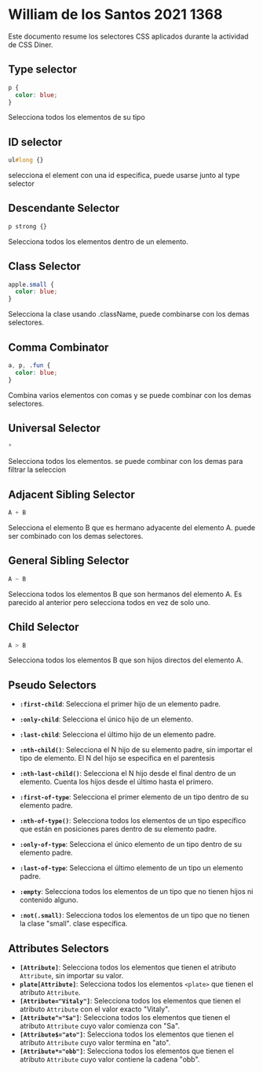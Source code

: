 # William de los Santos 2021 1368

Este documento resume los selectores CSS aplicados durante la actividad de CSS Diner.

## Type selector

```css
p {
  color: blue;
}

```
Selecciona todos los elementos de su tipo

## ID selector
```css
ul#long {}

```
selecciona el element con una id especifica, puede usarse junto al type selector

## Descendante Selector
```css
p strong {}

```
Selecciona todos los elementos dentro de un elemento.

## Class Selector
```css
apple.small {
  color: blue;
}

```
Selecciona la clase usando .className, puede combinarse con los demas selectores.

## Comma Combinator

```css
a, p, .fun {
  color: blue;
}

```
Combina varios elementos con comas y se puede combinar con los demas selectores.

## Universal Selector
```css
*
```
Selecciona todos los elementos. se puede combinar con los demas para filtrar la seleccion

## Adjacent Sibling Selector

```css
A + B
```
Selecciona el elemento B que es hermano adyacente del elemento A. puede ser combinado con los demas selectores.

## General Sibling Selector
```css 
A ~ B
```
Selecciona todos los elementos B que son hermanos del elemento A. Es parecido al anterior pero selecciona todos en vez de solo uno.

## Child Selector
```css
A > B
```
Selecciona todos los elementos B que son hijos directos del elemento A. 

## Pseudo Selectors

- **`:first-child`**: Selecciona el primer hijo de un elemento padre. 
- **`:only-child`**: Selecciona el único hijo de un elemento. 
- **`:last-child`**: Selecciona el último hijo de un elemento padre.
- **`:nth-child()`**: Selecciona el N hijo de su elemento padre, sin importar el tipo de elemento. El N del hijo se especifica en el parentesis
- **`:nth-last-child()`**: Selecciona el N hijo desde el final dentro de un elemento. Cuenta los hijos desde el último hasta el primero.
- **`:first-of-type`**: Selecciona el primer elemento de un tipo dentro de su elemento padre.
- **`:nth-of-type()`**: Selecciona todos los elementos de un tipo específico que están en posiciones pares dentro de su elemento padre.

- **`:only-of-type`**: Selecciona el único elemento de un tipo dentro de su elemento padre.
- **`:last-of-type`**: Selecciona el último elemento de un tipo un elemento padre.
- **`:empty`**: Selecciona todos los elementos de un tipo que no tienen hijos ni contenido alguno.
- **`:not(.small)`**: Selecciona todos los elementos de un tipo que no tienen la clase "small". clase específica.

## Attributes Selectors

- **`[Attribute]`**: Selecciona todos los elementos que tienen el atributo `Attribute`, sin importar su valor. 
- **`plate[Attribute]`**: Selecciona todos los elementos `<plate>` que tienen el atributo `Attribute`. 
- **`[Attribute="Vitaly"]`**: Selecciona todos los elementos que tienen el atributo `Attribute` con el valor exacto "Vitaly".
- **`[Attribute^="Sa"]`**: Selecciona todos los elementos que tienen el atributo `Attribute` cuyo valor comienza con "Sa".
- **`[Attribute$="ato"]`**: Selecciona todos los elementos que tienen el atributo `Attribute` cuyo valor termina en "ato".
- **`[Attribute*="obb"]`**: Selecciona todos los elementos que tienen el atributo `Attribute` cuyo valor contiene la cadena "obb".